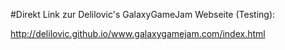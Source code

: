 #Direkt Link zur Delilovic's GalaxyGameJam Webseite (Testing):

http://delilovic.github.io/www.galaxygamejam.com/index.html

